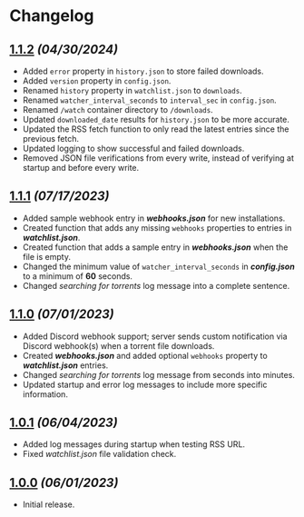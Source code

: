 # Changelog

## [1.1.2](https://github.com/resort-io/nyaa-watcher/releases/tag/v1.1.2) *(04/30/2024)*

* Added `error` property in `history.json` to store failed downloads.
* Added `version` property in `config.json`.
* Renamed `history` property in `watchlist.json` to `downloads`.
* Renamed `watcher_interval_seconds` to `interval_sec` in `config.json`.
* Renamed `/watch` container directory to `/downloads`.
* Updated `downloaded_date` results for `history.json` to be more accurate.
* Updated the RSS fetch function to only read the latest entries since the previous fetch.
* Updated logging to show successful and failed downloads.
* Removed JSON file verifications from every write, instead of verifying at startup and before every write.

## [1.1.1](https://github.com/resort-io/nyaa-watcher/releases/tag/v1.1.1) *(07/17/2023)*

* Added sample webhook entry in ***webhooks.json*** for new installations.
* Created function that adds any missing `webhooks` properties to entries in ***watchlist.json***.
* Created function that adds a sample entry in ***webhooks.json*** when the file is empty.
* Changed the minimum value of `watcher_interval_seconds` in ***config.json*** to a minimum of **60** seconds.
* Changed *searching for torrents* log message into a complete sentence.

## [1.1.0](https://github.com/resort-io/nyaa-watcher/releases/tag/v1.1.0) *(07/01/2023)*

* Added Discord webhook support; server sends custom notification via Discord webhook(s) when a torrent file downloads.
* Created ***webhooks.json*** and added optional `webhooks` property to ***watchlist.json*** entries.
* Changed *searching for torrents* log message from seconds into minutes.
* Updated startup and error log messages to include more specific information.

## [1.0.1](https://github.com/resort-io/nyaa-watcher/releases/tag/v1.0.1) *(06/04/2023)*

* Added log messages during startup when testing RSS URL.
* Fixed *watchlist.json* file validation check.

## [1.0.0](https://github.com/resort-io/nyaa-watcher/releases/tag/v1.0.0) *(06/01/2023)*

* Initial release.